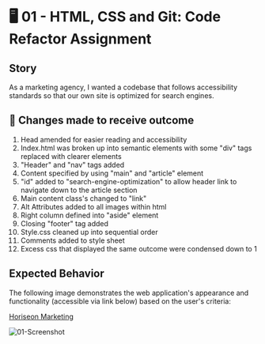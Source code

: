 # 🖥️ 01 - HTML, CSS and Git: Code Refactor Assignment

## Story
As a marketing agency, I wanted a codebase that follows accessibility standards so that our own site is optimized for search engines.

## 📝 Changes made to receive outcome
1. Head amended for easier reading and accessibility 
2. Index.html was broken up into semantic elements with some "div" tags replaced with clearer elements
3. "Header" and "nav" tags added
4. Content specified by using "main" and "article" element
5. "id" added to "search-engine-optimization" to allow header link to navigate down to the article section 
6. Main content class's changed to "link" 
7. Alt Attributes added to all images within html
8. Right column defined into "aside" element 
9. Closing "footer" tag added
10. Style.css cleaned up into sequential order
11. Comments added to style sheet 
12. Excess css that displayed the same outcome were condensed down to 1 

## Expected Behavior

The following image demonstrates the web application's appearance and functionality (accessible via link below) based on the user's criteria:

[Horiseon Marketing](https://lizmackle.github.io/Code_Refactor_demo/)

![01-Screenshot](https://user-images.githubusercontent.com/93589073/145195539-1b6eb549-2631-4a4e-9119-1319333ff485.jpeg)
